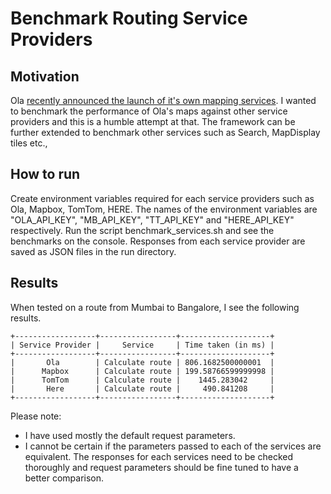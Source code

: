# Benchmark Routing Service Providers

## Motivation
Ola [recently announced the launch of it's own mapping services](https://www.linkedin.com/feed/update/urn:li:activity:7215988881886699521?updateEntityUrn=urn%3Ali%3Afs_feedUpdate%3A%28V2%2Curn%3Ali%3Aactivity%3A7215988881886699521%29). I wanted to benchmark the performance of Ola's maps against other service providers and this is a humble attempt at that. 
The framework can be further extended to benchmark other services such as Search, MapDisplay tiles etc.,

## How to run
Create environment variables required for each service providers such as Ola, Mapbox, TomTom, HERE. The names of the environment variables are "OLA_API_KEY", "MB_API_KEY", "TT_API_KEY" and "HERE_API_KEY" respectively.
Run the script benchmark_services.sh and see the benchmarks on the console. Responses from each service provider are saved as JSON files in the run directory.

## Results
When tested on a route from Mumbai to Bangalore, I see the following results.
```
+------------------+-----------------+--------------------+
| Service Provider |     Service     | Time taken (in ms) |
+------------------+-----------------+--------------------+
|       Ola        | Calculate route | 806.1682500000001  |
|      Mapbox      | Calculate route | 199.58766599999998 |
|      TomTom      | Calculate route |    1445.283042     |
|       Here       | Calculate route |     490.841208     |
+------------------+-----------------+--------------------+
```
Please note: 
* I have used mostly the default request parameters.
* I cannot be certain if the parameters passed to each of the services are equivalent. The responses for each services need to be checked thoroughly and request parameters should be fine tuned to have a better comparison. 

